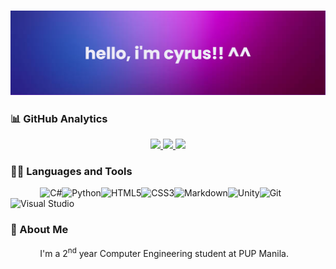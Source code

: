 ### ![](/banner.png)

### 📊 GitHub Analytics
<div align="center">
<a href="https://github.com/jancyrusm">
  <img height="115em" src="https://github-readme-stats.vercel.app/api/top-langs/?username=jancyrusm&theme=github_dark&hide_border=false&include_all_commits=false&count_private=false&layout=compact&hide=hlsl,shaderlab,html"/>
  <img height="115em" src="https://github-readme-stats.vercel.app/api?username=jancyrusm&theme=github_dark&hide_border=false&include_all_commits=false&count_private=false"/>
  <img height="115em" src="https://github-readme-streak-stats.herokuapp.com/?user=jancyrusm&theme=github_dark&hide_border=false"/>
</a>
</div>

### 🧑‍💻 Languages and Tools
&nbsp;&nbsp;&nbsp;&nbsp;&nbsp;&nbsp;&nbsp;&nbsp;&nbsp;&nbsp;&nbsp;&nbsp;![C#](https://img.shields.io/badge/c%23-%23239120.svg?style=for-the-badge&logo=c-sharp&logoColor=white)![Python](https://img.shields.io/badge/python-3670A0?style=for-the-badge&logo=python&logoColor=ffdd54)![HTML5](https://img.shields.io/badge/html5-%23E34F26.svg?style=for-the-badge&logo=html5&logoColor=white)![CSS3](https://img.shields.io/badge/css3-%231572B6.svg?style=for-the-badge&logo=css3&logoColor=white)![Markdown](https://img.shields.io/badge/markdown-%23000000.svg?style=for-the-badge&logo=markdown&logoColor=white)![Unity](https://img.shields.io/badge/unity-%23000000.svg?style=for-the-badge&logo=unity&logoColor=white)![Git](https://img.shields.io/badge/git-%23F05033.svg?style=for-the-badge&logo=git&logoColor=white)![Visual Studio](https://img.shields.io/badge/Visual%20Studio-5C2D91.svg?style=for-the-badge&logo=visual-studio&logoColor=white)

### 👤 About Me
&nbsp;&nbsp;&nbsp;&nbsp;&nbsp;&nbsp;&nbsp;&nbsp;&nbsp;&nbsp;&nbsp;&nbsp;I'm a 2<sup>nd</sup> year Computer Engineering student at PUP Manila. 
